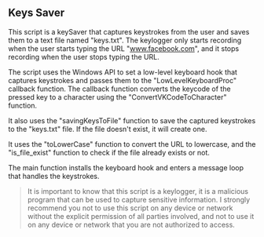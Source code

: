 ## Keys Saver

  This script is a keySaver that captures keystrokes from the user and saves them to a text file named "keys.txt". The keylogger only starts recording when the user starts typing the URL "www.facebook.com", and it stops recording when the user stops typing the URL.


The script uses the Windows API to set a low-level keyboard hook that captures keystrokes and passes them to the "LowLevelKeyboardProc" callback function. The callback function converts the keycode of the pressed key to a character using the "ConvertVKCodeToCharacter" function.


It also uses the "savingKeysToFile" function to save the captured keystrokes to the "keys.txt" file. If the file doesn't exist, it will create one.


It uses the "toLowerCase" function to convert the URL to lowercase, and the "is_file_exist" function to check if the file already exists or not.


The main function installs the keyboard hook and enters a message loop that handles the keystrokes.


> It is important to know that this script is a keylogger, it is a malicious program that can be used to capture sensitive information. I strongly recommend you not to use this script on any device or network without the explicit permission of all parties involved, and not to use it on any device or network that you are not authorized to access.
